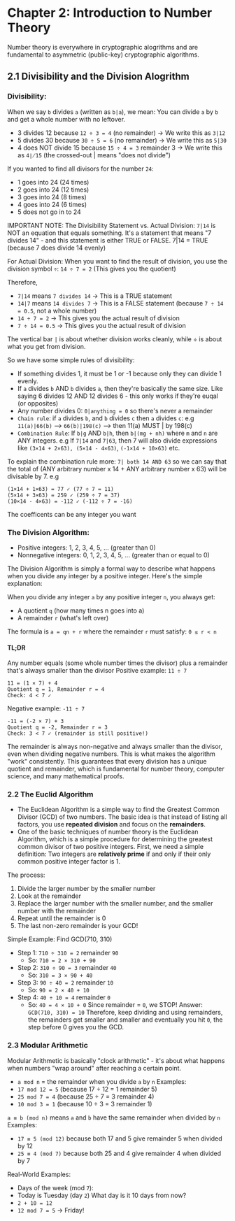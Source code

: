 # Chapter 2: Introduction to Number Theory
Number theory is everywhere in cryptographic alogrithms and are fundamental to asymmetric (public-key) cryptographic algorithms.

## 2.1 Divisibility and the Division Alogrithm
### Divisibility:

When we say `b` divides `a` (written as `b|a`), we mean: You can divide `a` by `b` and get a whole number with no leftover.
- 3 divides 12 because `12 ÷ 3 = 4` (no remainder) → We write this as `3|12`
- 5 divides 30 because `30 ÷ 5 = 6` (no remainder) → We write this as `5|30`
- 4 does NOT divide 15 because `15 ÷ 4 = 3` remainder 3 → We write this as `4∤15` (the crossed-out | means "does not divide")

If you wanted to find all divisors for the number `24`:
- 1 goes into 24 (24 times)
- 2 goes into 24 (12 times)
- 3 goes into 24 (8 times)
- 4 goes into 24 (6 times)
- 5 does not go in to 24

IMPORTANT NOTE: The Divisibility Statement vs. Actual Division:
`7|14` is NOT an equation that equals something. It's a statement that means "7 divides 14" - and this statement is either TRUE or FALSE. 7|14 = TRUE (because 7 does divide 14 evenly)

For Actual Division:
When you want to find the result of division, you use the division symbol `÷`: `14 ÷ 7 = 2`  (This gives you the quotient)

Therefore, 
- `7|14` means `7 divides 14` → This is a TRUE statement
- `14|7` means `14 divides 7` → This is a FALSE statement (because `7 ÷ 14 = 0.5`, not a whole number)
- `14 ÷ 7 = 2` → This gives you the actual result of division
- `7 ÷ 14 = 0.5` → This gives you the actual result of division

The vertical bar `|` is about whether division works cleanly, while ÷ is about what you get from division.

So we have some simple rules of divisibility:
- If something divides 1, it must be 1 or -1 because only they can divide 1 evenly.
- If `a` divides `b` AND `b` divides `a`, then they're basically the same size. Like saying 6 divides 12 AND 12 divides 6 - this only works if they're euqal (or opposites)
- Any number divides 0: `0|anything = 0` so there's never a remainder
- `Chain rule`: if `a` divides `b`, and `b` divides `c` then `a` divides `c`: e.g `11(a)|66(b)` --> `66(b)|198(c)` --> then 11(a) MUST | by 198(c)
- `Combination Rule`: If `b|g` AND `b|h`, then `b|(mg + nh)` where `m` and `n` are ANY integers. e.g If `7|14` and `7|63`, then 7 will also divide expressions like `(3×14 + 2×63), (5×14 - 4×63)`, `(-1×14 + 10×63)` etc.

To explain the combination rule more:
`7| both 14 AND 63` so we can say that the total of (ANY arbitrary number x 14 + ANY arbitrary number x 63) will be divisable by 7. e.g
```
(1×14 + 1×63) = 77 ✓ (77 ÷ 7 = 11)
(5×14 + 3×63) = 259 ✓ (259 ÷ 7 = 37)
(10×14 - 4×63) = -112 ✓ (-112 ÷ 7 = -16)
```
The coefficents can be any integer you want

### The Division Algorithm:
- Positive integers: 1, 2, 3, 4, 5, ... (greater than 0)
- Nonnegative integers: 0, 1, 2, 3, 4, 5, ... (greater than or equal to 0)

The Division Algorithm is simply a formal way to describe what happens when you divide any integer by a positive integer. Here's the simple explanation:

When you divide any integer `a` by any positive integer `n`, you always get:
- A quotient `q` (how many times n goes into a)
- A remainder `r` (what's left over)

The formula is `a = qn + r` where the remainder `r` must satisfy: `0 ≤ r < n`

#### TL;DR
Any number equals (some whole number times the divisor) plus a remainder that's always smaller than the divisor
Positive example: `11 ÷ 7`
```
11 = (1 × 7) + 4
Quotient q = 1, Remainder r = 4
Check: 4 < 7 ✓
```
Negative example: `-11 ÷ 7`
```
-11 = (-2 × 7) + 3
Quotient q = -2, Remainder r = 3
Check: 3 < 7 ✓ (remainder is still positive!)
```
The remainder is always non-negative and always smaller than the divisor, even when dividing negative numbers. This is what makes the algorithm "work" consistently. This guarantees that every division has a unique quotient and remainder, which is fundamental for number theory, computer science, and many mathematical proofs.

### 2.2 The Euclid Algorithm
- The Euclidean Algorithm is a simple way to find the Greatest Common Divisor (GCD) of two numbers. The basic idea is that instead of listing all factors, you use **repeated division** and focus on the **remainders**.
- One of the basic techniques of number theory is the Euclidean Algorithm, which is a simple procedure for determining the greatest common divisor of two positive integers. First, we need a simple definition: Two integers are **relatively prime** if and only if their only common positive integer factor is 1.

The process:
1. Divide the larger number by the smaller number
1. Look at the remainder
1. Replace the larger number with the smaller number, and the smaller number with the remainder
1. Repeat until the remainder is 0
1. The last non-zero remainder is your GCD!

Simple Example: Find GCD(710, 310)
- Step 1: `710 ÷ 310 = 2` remainder `90`
  - So: `710 = 2 × 310 + 90`
- Step 2: `310 ÷ 90 = 3` remainder `40`
  - So: `310 = 3 × 90 + 40`
- Step 3: `90 ÷ 40 = 2` remainder `10`
  - So: `90 = 2 × 40 + 10`
- Step 4: `40 ÷ 10 = 4` remainder `0`
  - So: `40 = 4 × 10 + 0`
Since remainder = `0`, we STOP! Answer: `GCD(710, 310) = 10` Therefore, keep dividing and using remainders, the remainders get smaller and smaller and eventually you hit `0`, the step before 0 gives you the GCD.

### 2.3 Modular Arithmetic
Modular Arithmetic is basically "clock arithmetic" - it's about what happens when numbers "wrap around" after reaching a certain point.
- `a mod n` = the remainder when you divide `a` by `n`
Examples:
- `17 mod 12 = 5` (because 17 ÷ 12 = 1 remainder 5)
- `25 mod 7 = 4` (because 25 ÷ 7 = 3 remainder 4)
- `10 mod 3 = 1` (because 10 ÷ 3 = 3 remainder 1)

`a ≡ b (mod n)` means `a` and `b` have the same remainder when divided by `n`
Examples:
- `17 ≡ 5 (mod 12)` because both 17 and 5 give remainder 5 when divided by 12
- `25 ≡ 4 (mod 7)` because both 25 and 4 give remainder 4 when divided by 7

Real-World Examples:
- Days of the week (mod `7`):
- Today is Tuesday (day `2`)
What day is it 10 days from now?
- `2 + 10 = 12`
- `12 mod 7 = 5` → Friday!
